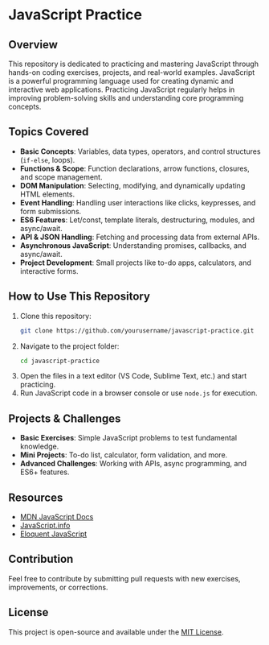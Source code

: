 # JavaScript Practice

## Overview
This repository is dedicated to practicing and mastering JavaScript through hands-on coding exercises, projects, and real-world examples. JavaScript is a powerful programming language used for creating dynamic and interactive web applications. Practicing JavaScript regularly helps in improving problem-solving skills and understanding core programming concepts.

## Topics Covered
- **Basic Concepts**: Variables, data types, operators, and control structures (`if-else`, loops).
- **Functions & Scope**: Function declarations, arrow functions, closures, and scope management.
- **DOM Manipulation**: Selecting, modifying, and dynamically updating HTML elements.
- **Event Handling**: Handling user interactions like clicks, keypresses, and form submissions.
- **ES6 Features**: Let/const, template literals, destructuring, modules, and async/await.
- **API & JSON Handling**: Fetching and processing data from external APIs.
- **Asynchronous JavaScript**: Understanding promises, callbacks, and async/await.
- **Project Development**: Small projects like to-do apps, calculators, and interactive forms.

## How to Use This Repository
1. Clone this repository:
   ```sh
   git clone https://github.com/yourusername/javascript-practice.git
   ```
2. Navigate to the project folder:
   ```sh
   cd javascript-practice
   ```
3. Open the files in a text editor (VS Code, Sublime Text, etc.) and start practicing.
4. Run JavaScript code in a browser console or use `node.js` for execution.

## Projects & Challenges
- **Basic Exercises**: Simple JavaScript problems to test fundamental knowledge.
- **Mini Projects**: To-do list, calculator, form validation, and more.
- **Advanced Challenges**: Working with APIs, async programming, and ES6+ features.

## Resources
- [MDN JavaScript Docs](https://developer.mozilla.org/en-US/docs/Web/JavaScript)
- [JavaScript.info](https://javascript.info/)
- [Eloquent JavaScript](https://eloquentjavascript.net/)

## Contribution
Feel free to contribute by submitting pull requests with new exercises, improvements, or corrections.

## License
This project is open-source and available under the [MIT License](LICENSE).

